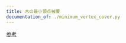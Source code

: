 ```yaml
---
title: 木の最小頂点被覆
documentation_of: ./minimum_vertex_cover.py
---
```


[参考](https://algo-method.com/tasks/980)